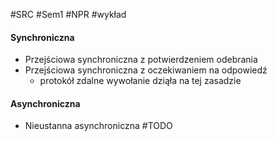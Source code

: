 #SRC #Sem1 #NPR #wykład 
#### Synchroniczna
- Przejściowa synchroniczna z potwierdzeniem odebrania
- Przejściowa synchroniczna z oczekiwaniem na odpowiedź
	- protokół zdalne wywołanie dziąła na tej zasadzie
#### Asynchroniczna
- Nieustanna asynchroniczna
#TODO